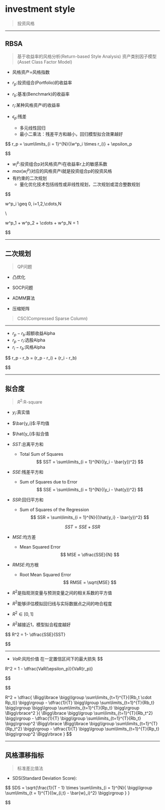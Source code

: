 
# investment style
> 投资风格


---
## RBSA
> 基于收益率的风格分析(Return-based Style Analysis)
> 资产类别因子模型(Asset Class Factor Model)

- 风格资产=风格指数

- $r_p$:投资组合(Portfolio)的收益率
- $r_b$:基准(Benchmark)的收益率


- $r_i$:某种风格资产i的收益率

- $\epsilon_p$:残差
    - 多元线性回归
    - 最小二乘法：残差平方和越小，回归模型拟合效果越好

$$
r_p = \sum\limits_{i = 1}^{N}{(w^p_i \times r_i)} + \epsilon_p

$$
- $w^p_i$:投资组合p对风格资产i在收益率r上的敏感系数
- $max(w^p_i)$对应的风格资产i就是投资组合p的投资风格
- 有约束的二次规划
    - 量化优化技术包括线性或非线性规划，二次规划或混合整数规划

$$

w^p_i \geq 0, i=1,2,\cdots,N

\\

w^p_1 + w^p_2 + \cdots + w^p_N = 1

$$

---

## 二次规划
> QP问题
- 凸优化
- SOCP问题
- ADMM算法

- 压缩矩阵
> CSC(Compressed Sparse Column)



---
- $r_p - r_b$:超额收益Alpha
- $r_p - r_i$:选股Alpha
- $r_i - r_b$:风格Alpha

$$
r_p - r_b = (r_p - r_i) + (r_i - r_b)

$$

---
## 拟合度
> $R^2$:R-square




- $y_i$:真实值
- $\bar{y_i}$:平均值
- $\hat{y_i}$:拟合值

- $SST$:总离平方和
    - Total Sum of Squares
$$
SST = \sum\limits_{i = 1}^{N}{(y_i - \bar{y})^2}
$$

- $SSE$:残差平方和
    - Sum of Squares due to Error
$$
SSE = \sum\limits_{i = 1}^{N}{(y_i - \hat{y})^2}
$$

- $SSR$:回归平方和
    - Sum of Squares of the Regression
$$
SSR = \sum\limits_{i = 1}^{N}{(\hat{y_i} - \bar{y})^2}
$$

$$
SST = SSE + SSR
$$

- $MSE$:均方差
    - Mean Squared Error
$$
MSE = \dfrac{SSE}{N}
$$

- $RMSE$:均方根
    - Root Mean Squared Error
$$
RMSE = \sqrt{MSE}
$$

- $R^2$是指观测变量与预测变量之间的相关系数的平方值
- $R^2$能够评估模拟回归线与实际数据点之间的吻合程度
- $R^2 \in [0, 1]$
- $R^2$越接近1，模型拟合程度越好



$$
R^2 = 1- \dfrac{SSE}{SST}

$$


---
- $VaR$:风险价值
在一定置信区间下的最大损失
$$

R^2 = 1 - \dfrac{VaR(\epsilon_p)}{VaR(r_p)}

$$


$$

R^2 = \dfrac{
    \Bigg\lbrace
    \bigg\lgroup \sum\limits_{t=1}^{T}{(Rb_t \cdot Rp_t)} \bigg\rgroup
     - \dfrac{1}{T}
    \bigg\lgroup \sum\limits_{t=1}^{T}{Rb_t} \bigg\rgroup
    \bigg\lgroup \sum\limits_{t=1}^{T}{Rp_t} \bigg\rgroup
    \Bigg\rbrace^2
}{
    \Bigg\lbrace
    \bigg\lgroup \sum\limits_{t=1}^{T}{Rb_t^2} \bigg\rgroup
     - \dfrac{1}{T}
    \bigg\lgroup \sum\limits_{t=1}^{T}{Rb_t} \bigg\rgroup^2
    \Bigg\rbrace
    \Bigg\lbrace
    \bigg\lgroup \sum\limits_{t=1}^{T}{Rp_t^2} \bigg\rgroup
     - \dfrac{1}{T}
    \bigg\lgroup \sum\limits_{t=1}^{T}{Rp_t} \bigg\rgroup^2
    \Bigg\rbrace
}
$$


---
## 风格漂移指标
> 标准差比值法
- SDS(Standard Deviation Score):


$$
SDS = \sqrt{\frac{1}{T - 1} \times \sum\limits_{i = 1}^{N}{
    \bigg\lgroup
    \sum\limits_{t = 1}^{T}{(w_{i,t} - \bar{w}_i)^2}
    \bigg\rgroup
    }
}

$$

